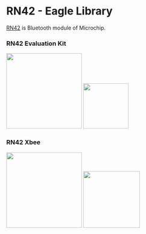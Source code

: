 RN42 - Eagle Library
===============

[RN42](http://www.microchip.com/wwwproducts/Devices.aspx?product=RN42) is Bluetooth module of Microchip. <br/>

### RN42 Evaluation Kit   
<img src="https://raw.githubusercontent.com/ohwada/Eagle-Library/master/docs/RN42/rn42-ek-sym.png" width="200" /> <img src="https://raw.githubusercontent.com/ohwada/Eagle-Library/master/docs/RN42/rn42-ek-pkg-2.png" width="120" />

### RN42 Xbee
<img src="https://raw.githubusercontent.com/ohwada/Eagle-Library/master/docs/RN42/rn42-xv-sym.png" width="200" /> <img src="https://raw.githubusercontent.com/ohwada/Eagle-Library/master/docs/RN42/rn42-xv-pkg.png" width="150" />
